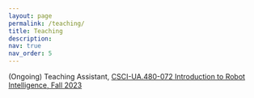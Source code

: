 ```yaml
---
layout: page
permalink: /teaching/
title: Teaching
description: 
nav: true
nav_order: 5
---
```


(Ongoing) Teaching Assistant, [CSCI-UA.480-072 Introduction to Robot Intelligence, Fall 2023](https://nyu-robot-learning.github.io/robot-intel-class-fl23/)

